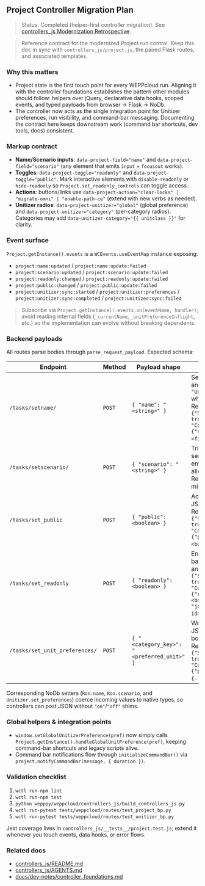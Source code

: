## Project Controller Migration Plan
> Status: Completed (helper-first controller migration). See [controllers_js Modernization Retrospective](./controllers_js_jquery_retro.md).

> Reference contract for the modernized Project run control. Keep this doc in sync with `controllers_js/project.js`, the paired Flask routes, and associated templates.

### Why this matters
- Project state is the first touch point for every WEPPcloud run. Aligning it with the controller foundations establishes the pattern other modules should follow: helpers over jQuery, declarative data hooks, scoped events, and typed payloads from browser → Flask → NoDb.
- The controller now acts as the single integration point for Unitizer preferences, run visibility, and command-bar messaging. Documenting the contract here keeps downstream work (command bar shortcuts, dev tools, docs) consistent.

### Markup contract
- **Name/Scenario inputs**: `data-project-field="name"` and `data-project-field="scenario"` (any element that emits `input` + `focusout` works).
- **Toggles**: `data-project-toggle="readonly"` and `data-project-toggle="public"`. Mark interactive elements with `disable-readonly` or `hide-readonly` so `Project.set_readonly_controls` can toggle access.
- **Actions**: buttons/links use `data-project-action="clear-locks" | "migrate-omni" | "enable-path-ce"` (extend with new verbs as needed).
- **Unitizer radios**: `data-project-unitizer="global"` (global preference) and `data-project-unitizer="category"` (per-category radios). Categories may add `data-unitizer-category="{{ unitclass }}"` for clarity.

### Event surface
`Project.getInstance().events` is a `WCEvents.useEventMap` instance exposing:
- `project:name:updated` / `project:name:update:failed`
- `project:scenario:updated` / `project:scenario:update:failed`
- `project:readonly:changed` / `project:readonly:update:failed`
- `project:public:changed` / `project:public:update:failed`
- `project:unitizer:sync:started` / `project:unitizer:preferences` / `project:unitizer:sync:completed` / `project:unitizer:sync:failed`

> Subscribe via `Project.getInstance().events.on(eventName, handler)`; avoid reading internal fields (`_currentName`, `_unitPreferenceInflight`, etc.) so the implementation can evolve without breaking dependents.

### Backend payloads
All routes parse bodies through `parse_request_payload`. Expected schema:

| Endpoint | Method | Payload shape | Notes |
| --- | --- | --- | --- |
| `/tasks/setname/` | `POST` | `{ "name": "<string>" }` | Server trims and defaults to `"Untitled"` when blank. Response: `{"Success": true, "Content": {"name": "<final>"}}`. |
| `/tasks/setscenario/` | `POST` | `{ "scenario": "<string>" }` | Trimmed server-side; empty string allowed. Response mirrors input. |
| `/tasks/set_public` | `POST` | `{ "public": <boolean> }` | Accepts form or JSON booleans. Response: `{"Success": true, "Content": {"public": <bool>}}`. |
| `/tasks/set_readonly` | `POST` | `{ "readonly": <boolean> }` | Enqueues background job and returns `{"Success": true, "Content": {"readonly": <bool>, "job_id": "<rq id>"}}`. |
| `/tasks/set_unit_preferences/` | `POST` | `{ "<category_key>": "<preferred_unit>" }` | Works with JSON or form bodies. Response: `{"Success": true, "Content": {"preferences": {...}}}`. |

Corresponding NoDb setters (`Ron.name`, `Ron.scenario`, and `Unitizer.set_preferences`) coerce incoming values to native types, so controllers can post JSON without `"on"`/`"off"` shims.

### Global helpers & integration points
- `window.setGlobalUnitizerPreference(pref)` now simply calls `Project.getInstance().handleGlobalUnitPreference(pref)`, keeping command-bar shortcuts and legacy scripts alive.
- Command bar notifications flow through `initializeCommandBar()` via `project.notifyCommandBar(message, { duration })`.

### Validation checklist
1. `wctl run-npm lint`
2. `wctl run-npm test`
3. `python wepppy/weppcloud/controllers_js/build_controllers_js.py`
4. `wctl run-pytest tests/weppcloud/routes/test_project_bp.py`
5. `wctl run-pytest tests/weppcloud/routes/test_unitizer_bp.py`

Jest coverage lives in `controllers_js/__tests__/project.test.js`; extend it whenever you touch events, data hooks, or error flows.

### Related docs
- [controllers_js/README.md](../../wepppy/weppcloud/controllers_js/README.md)
- [controllers_js/AGENTS.md](../../wepppy/weppcloud/controllers_js/AGENTS.md)
- [docs/dev-notes/controller_foundations.md](controller_foundations.md)
